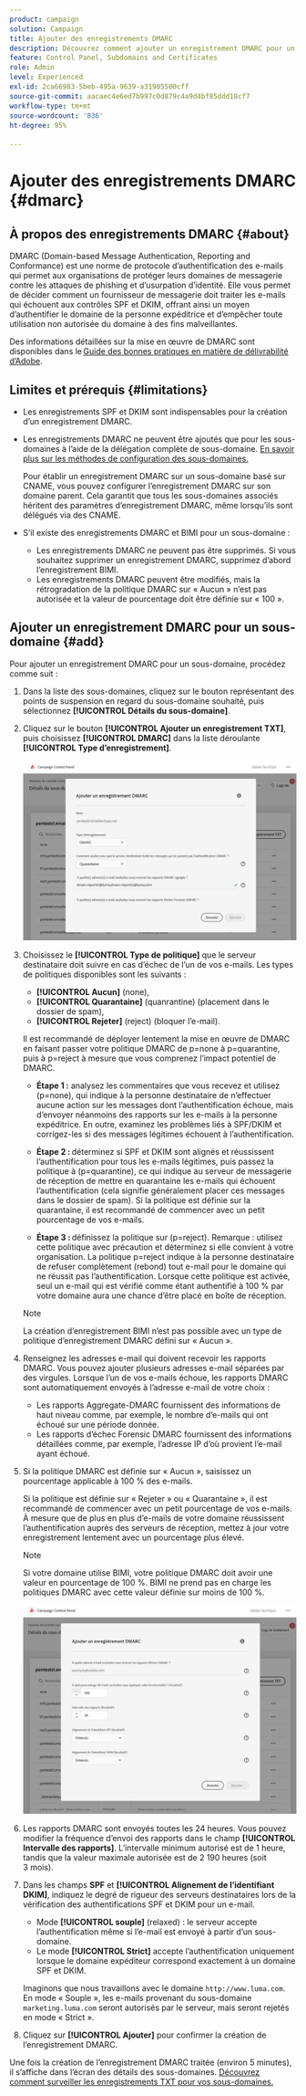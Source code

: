 ```yaml
---
product: campaign
solution: Campaign
title: Ajouter des enregistrements DMARC
description: Découvrez comment ajouter un enregistrement DMARC pour un sous-domaine.
feature: Control Panel, Subdomains and Certificates
role: Admin
level: Experienced
exl-id: 2ca66983-5beb-495a-9639-a31905500cff
source-git-commit: aacaec4e6ed7b997c0d879c4a9d4bf85ddd18cf7
workflow-type: tm+mt
source-wordcount: '836'
ht-degree: 95%

---
```


# Ajouter des enregistrements DMARC {#dmarc}

## À propos des enregistrements DMARC {#about}

DMARC (Domain-based Message Authentication, Reporting and Conformance) est une norme de protocole d’authentification des e-mails qui permet aux organisations de protéger leurs domaines de messagerie contre les attaques de phishing et d’usurpation d’identité. Elle vous permet de décider comment un fournisseur de messagerie doit traiter les e-mails qui échouent aux contrôles SPF et DKIM, offrant ainsi un moyen d’authentifier le domaine de la personne expéditrice et d’empêcher toute utilisation non autorisée du domaine à des fins malveillantes.

Des informations détaillées sur la mise en œuvre de DMARC sont disponibles dans le [Guide des bonnes pratiques en matière de délivrabilité d’Adobe](https://experienceleague.adobe.com/docs/deliverability-learn/deliverability-best-practice-guide/additional-resources/technotes/implement-dmarc.html?lang=fr).

## Limites et prérequis {#limitations}

* Les enregistrements SPF et DKIM sont indispensables pour la création d’un enregistrement DMARC.
* Les enregistrements DMARC ne peuvent être ajoutés que pour les sous-domaines à l’aide de la délégation complète de sous-domaine. [En savoir plus sur les méthodes de configuration des sous-domaines.](subdomains-branding.md#subdomain-delegation-methods)

  Pour établir un enregistrement DMARC sur un sous-domaine basé sur CNAME, vous pouvez configurer l’enregistrement DMARC sur son domaine parent. Cela garantit que tous les sous-domaines associés héritent des paramètres d’enregistrement DMARC, même lorsqu’ils sont délégués via des CNAME.

* S’il existe des enregistrements DMARC et BIMI pour un sous-domaine :
   * Les enregistrements DMARC ne peuvent pas être supprimés. Si vous souhaitez supprimer un enregistrement DMARC, supprimez d’abord l’enregistrement BIMI.
   * Les enregistrements DMARC peuvent être modifiés, mais la rétrogradation de la politique DMARC sur « Aucun » n’est pas autorisée et la valeur de pourcentage doit être définie sur « 100 ».

## Ajouter un enregistrement DMARC pour un sous-domaine {#add}

Pour ajouter un enregistrement DMARC pour un sous-domaine, procédez comme suit :

1. Dans la liste des sous-domaines, cliquez sur le bouton représentant des points de suspension en regard du sous-domaine souhaité, puis sélectionnez **[!UICONTROL Détails du sous-domaine]**.

1. Cliquez sur le bouton **[!UICONTROL Ajouter un enregistrement TXT]**, puis choisissez **[!UICONTROL DMARC]** dans la liste déroulante **[!UICONTROL Type d’enregistrement]**.

   ![](assets/dmarc-add.png)

1. Choisissez le **[!UICONTROL Type de politique]** que le serveur destinataire doit suivre en cas d’échec de l’un de vos e-mails. Les types de politiques disponibles sont les suivants :

   * **[!UICONTROL Aucun]** (none),
   * **[!UICONTROL Quarantaine]** (quanrantine) (placement dans le dossier de spam),
   * **[!UICONTROL Rejeter]** (reject) (bloquer l’e-mail).

   Il est recommandé de déployer lentement la mise en œuvre de DMARC en faisant passer votre politique DMARC de p=none à p=quarantine, puis à p=reject à mesure que vous comprenez l’impact potentiel de DMARC.

   * **Étape 1 :** analysez les commentaires que vous recevez et utilisez (p=none), qui indique à la personne destinataire de n’effectuer aucune action sur les messages dont l’authentification échoue, mais d’envoyer néanmoins des rapports sur les e-mails à la personne expéditrice. En outre, examinez les problèmes liés à SPF/DKIM et corrigez-les si des messages légitimes échouent à l’authentification.

   * **Étape 2 :** déterminez si SPF et DKIM sont alignés et réussissent l’authentification pour tous les e-mails légitimes, puis passez la politique à (p=quarantine), ce qui indique au serveur de messagerie de réception de mettre en quarantaine les e-mails qui échouent l’authentification (cela signifie généralement placer ces messages dans le dossier de spam). Si la politique est définie sur la quarantaine, il est recommandé de commencer avec un petit pourcentage de vos e-mails.

   * **Étape 3 :** définissez la politique sur (p=reject). Remarque : utilisez cette politique avec précaution et déterminez si elle convient à votre organisation. La politique p=reject indique à la personne destinataire de refuser complètement (rebond) tout e-mail pour le domaine qui ne réussit pas l’authentification. Lorsque cette politique est activée, seul un e-mail qui est vérifié comme étant authentifié à 100 % par votre domaine aura une chance d’être placé en boîte de réception.

   >[!NOTE]
   >
   > La création d’enregistrement BIMI n’est pas possible avec un type de politique d’enregistrement DMARC défini sur « Aucun ».

1. Renseignez les adresses e-mail qui doivent recevoir les rapports DMARC. Vous pouvez ajouter plusieurs adresses e-mail séparées par des virgules. Lorsque l’un de vos e-mails échoue, les rapports DMARC sont automatiquement envoyés à l’adresse e-mail de votre choix :

   * Les rapports Aggregate-DMARC fournissent des informations de haut niveau comme, par exemple, le nombre d’e-mails qui ont échoué sur une période donnée.
   * Les rapports d’échec Forensic DMARC fournissent des informations détaillées comme, par exemple, l’adresse IP d’où provient l’e-mail ayant échoué.

1. Si la politique DMARC est définie sur « Aucun », saisissez un pourcentage applicable à 100 % des e-mails.

   Si la politique est définie sur « Rejeter » ou « Quarantaine », il est recommandé de commencer avec un petit pourcentage de vos e-mails. À mesure que de plus en plus d’e-mails de votre domaine réussissent l’authentification auprès des serveurs de réception, mettez à jour votre enregistrement lentement avec un pourcentage plus élevé.

   >[!NOTE]
   >
   >Si votre domaine utilise BIMI, votre politique DMARC doit avoir une valeur en pourcentage de 100 %. BIMI ne prend pas en charge les politiques DMARC avec cette valeur définie sur moins de 100 %.

   ![](assets/dmarc-add2.png)

1. Les rapports DMARC sont envoyés toutes les 24 heures. Vous pouvez modifier la fréquence d’envoi des rapports dans le champ **[!UICONTROL Intervalle des rapports]**. L’intervalle minimum autorisé est de 1 heure, tandis que la valeur maximale autorisée est de 2 190 heures (soit 3 mois).

1. Dans les champs **SPF** et **[!UICONTROL Alignement de l’identifiant DKIM]**, indiquez le degré de rigueur des serveurs destinataires lors de la vérification des authentifications SPF et DKIM pour un e-mail.

   * Mode **[!UICONTROL souple]** (relaxed) : le serveur accepte l’authentification même si l’e-mail est envoyé à partir d’un sous-domaine.
   * Le mode **[!UICONTROL Strict]** accepte l’authentification uniquement lorsque le domaine expéditeur correspond exactement à un domaine SPF et DKIM.

   Imaginons que nous travaillons avec le domaine `http://www.luma.com`. En mode « Souple », les e-mails provenant du sous-domaine `marketing.luma.com` seront autorisés par le serveur, mais seront rejetés en mode « Strict ».

1. Cliquez sur **[!UICONTROL Ajouter]** pour confirmer la création de l’enregistrement DMARC.

Une fois la création de l’enregistrement DMARC traitée (environ 5 minutes), il s’affiche dans l’écran des détails des sous-domaines. [Découvrez comment surveiller les enregistrements TXT pour vos sous-domaines.](gs-txt-records.md#monitor)
